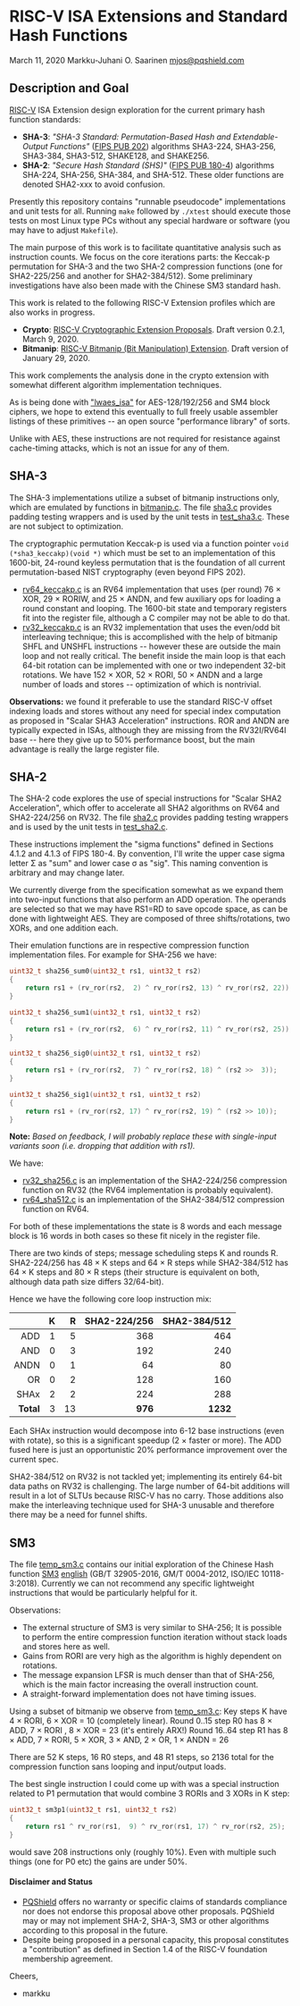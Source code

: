 #	RISC-V ISA Extensions and Standard Hash Functions

March 11, 2020  Markku-Juhani O. Saarinen <mjos@pqshield.com>

##	Description and Goal

[RISC-V](https://riscv.org/) ISA Extension design exploration for the current
primary hash function standards:

*	**SHA-3**: 
	*"SHA-3 Standard: Permutation-Based Hash and Extendable-Output Functions"* 
	([FIPS PUB 202](https://doi.org/10.6028/NIST.FIPS.202))
	algorithms SHA3-224, SHA3-256, SHA3-384, SHA3-512, SHAKE128, and SHAKE256.
*	**SHA-2**: *"Secure Hash Standard (SHS)"* 
	([FIPS PUB 180-4](https://doi.org/10.6028/NIST.FIPS.180-4))
	algorithms SHA-224, SHA-256, SHA-384, and SHA-512.
	These older functions are denoted SHA2-xxx to avoid confusion.

Presently this repository contains "runnable pseudocode" implementations
and unit tests for all. Running `make` followed by `./xtest` should execute
those tests on most Linux type PCs without any special hardware or software
(you may have to adjust `Makefile`).

The main purpose of this work is to facilitate quantitative analysis such 
as instruction counts. We focus on the core iterations parts: the
Keccak-p permutation for SHA-3 and the two SHA-2 compression functions 
(one for SHA2-225/256 and another for SHA2-384/512). Some preliminary
investigations have also been made with the Chinese SM3 standard hash.

This work is related to the following RISC-V Extension profiles which
are also works in progress.

*	**Crypto**:
	[RISC-V Cryptographic Extension Proposals](https://github.com/scarv/riscv-crypto).
	Draft version 0.2.1, March 9, 2020.
*	**Bitmanip**:
	[RISC-V Bitmanip (Bit Manipulation) Extension](https://github.com/riscv/riscv-bitmanip). Draft version of January 29, 2020.

This work complements the analysis done in the crypto extension with somewhat
different algorithm implementation techniques.

As is being done with ["lwaes_isa"](https://github.com/mjosaarinen/lwaes_isa) 
for AES-128/192/256 and SM4 block ciphers, we hope to extend this eventually
to full freely usable assembler listings of these primitives -- an open
source "performance library" of sorts. 

Unlike with AES, these instructions are not required for resistance against 
cache-timing attacks, which is not an issue for any of them. 

##	SHA-3

The SHA-3 implementations utilize a subset of bitmanip instructions only, 
which are emulated by functions in [bitmanip.c](bitmanip.c). The file 
[sha3.c](sha3.c) provides padding testing wrappers and is used by the unit 
tests in [test_sha3.c](test_sha3.c). These are not subject to optimization.

The cryptographic permutation Keccak-p is used via a function pointer
`void (*sha3_keccakp)(void *)` which must be set to an implementation of
this 1600-bit, 24-round keyless permutation that is the foundation of all
current permutation-based NIST cryptography (even beyond FIPS 202).

* [rv64_keccakp.c](rv64_keccakp.c) is an RV64 implementation that uses
	(per round) 76 × XOR, 29 × RORIW, and 25 × ANDN, and few auxiliary
	ops for loading a round constant and looping.
	The 1600-bit state and temporary registers fit into the register file,
	although a C compiler may not be able to do that.
* [rv32_keccakp.c](rv32_keccakp.c) is an RV32 implementation that uses
	the even/odd bit interleaving technique; this is accomplished with the
	help of bitmanip SHFL and UNSHFL instructions -- however these are
	outside the main loop and not really critical.
	The benefit inside the main loop is that each 64-bit rotation can be
	implemented with one or two independent 32-bit rotations. We have 
	152 × XOR, 52 × RORI, 50 × ANDN and a large number of loads and stores --
	optimization of which is nontrivial.

**Observations:** we found it preferable to use the standard RISC-V 
offset indexing loads and stores without any need for special index
computation as proposed in "Scalar SHA3 Acceleration" instructions.
ROR and ANDN are typically expected in ISAs, although they are missing
from the RV32I/RV64I base -- here they give up to 50% performance
boost, but the main advantage is really the large register file.

##	SHA-2

The SHA-2 code explores the use of special instructions for "Scalar SHA2 
Acceleration", which offer to accelerate all SHA2 algorithms on RV64 and
SHA2-224/256 on RV32.  The file [sha2.c](sha2.c) provides padding testing
wrappers and is used by the unit tests in [test_sha2.c](test_sha2.c).

These instructions implement the "sigma functions" defined in Sections 
4.1.2 and 4.1.3 of FIPS 180-4. By convention, I'll write the upper case
sigma letter Σ as "sum" and lower case σ as "sig".
This naming convention is arbitrary and may change later.

We currently diverge from the specification somewhat as we expand them into
two-input functions that also perform an ADD operation. The operands are
selected so that we may have RS1=RD to save opcode space, as can be done with
lightweight AES. They are composed of three shifts/rotations, two XORs, 
and one addition each.

Their emulation functions are in respective compression function 
implementation files. For example for SHA-256 we have:
```C
uint32_t sha256_sum0(uint32_t rs1, uint32_t rs2)
{
    return rs1 + (rv_ror(rs2,  2) ^ rv_ror(rs2, 13) ^ rv_ror(rs2, 22));
}

uint32_t sha256_sum1(uint32_t rs1, uint32_t rs2)
{
    return rs1 + (rv_ror(rs2,  6) ^ rv_ror(rs2, 11) ^ rv_ror(rs2, 25));
}

uint32_t sha256_sig0(uint32_t rs1, uint32_t rs2)
{
    return rs1 + (rv_ror(rs2,  7) ^ rv_ror(rs2, 18) ^ (rs2 >>  3));
}

uint32_t sha256_sig1(uint32_t rs1, uint32_t rs2)
{
    return rs1 + (rv_ror(rs2, 17) ^ rv_ror(rs2, 19) ^ (rs2 >> 10));
}
```

**Note:** *Based on feedback, I will probably replace these with single-input variants soon (i.e. dropping that addition with rs1).*


We have:

*	[rv32_sha256.c](rv32_sha256.c) is an implementation of the SHA2-224/256
	compression function on RV32 (the RV64 implementation is probably
	equivalent).
*	[rv64_sha512.c](rv64_sha512.c) is an implementation of the SHA2-384/512
	compression function on RV64.

For both of these implementations the state is 8 words and each message
block is 16 words in both cases so these fit nicely in the register file. 

There are two kinds of steps; message scheduling steps K and rounds R.
SHA2-224/256 has 48 × K steps and 64 × R steps while SHA2-384/512 has 
64 × K steps and 80 × R steps (their structure is equivalent on both,
although data path size differs 32/64-bit).

Hence we have the following core loop instruction mix:

| 			|	K 	|	R	| SHA2-224/256 	| SHA2-384/512	|
|----------:|------:|------:|--------------:|--------------:|
| ADD		|	1	|	5	|	368			|	464			|
| AND		|	0	|	3	|	192			|	240			|
| ANDN		|	0	|	1	|	64			|	80			|
| OR		|	0	|	2	|	128			|	160			|
| SHAx		|	2	|	2	|	224			|	288			|
| **Total**	|	3	|	13	|	**976**		|	**1232**	|

Each SHAx instruction would decompose into 6-12 base instructions (even with
rotate), so this is a significant speedup (2 × faster or more). The ADD 
fused here is just an opportunistic 20% performance improvement over the
current spec.

SHA2-384/512 on RV32 is not tackled yet; implementing its entirely 
64-bit data paths on RV32 is challenging. The large number of 64-bit additions
will result in a lot of SLTUs because RISC-V has no carry. Those additions 
also make the interleaving technique used for SHA-3 unusable and therefore
there may be a need for funnel shifts.

##	SM3

The file [temp_sm3.c](temp_sm3.c) contains our initial exploration of the 
Chinese Hash function [SM3](doc/sm3-ch.pdf) [english](doc/sm3-en.pdf) 
(GB/T 32905-2016, GM/T 0004-2012, ISO/IEC 10118-3:2018). Currently we
can not recommend any specific lightweight instructions that would be
particularly helpful for it.

Observations:

*	The external structure of SM3 is very similar to SHA-256; It is possible
	to perform the entire compression function iteration without stack
	loads and stores here as well.
*	Gains from RORI are very high as the algorithm is highly dependent
	on rotations.
*	The message expansion LFSR is much denser than that of SHA-256, which is
	the main factor increasing the overall instruction count.
*	A straight-forward implementation does not have timing issues.

Using a subset of bitmanip we observe from [temp_sm3.c](temp_sm3.c):
Key steps K have 4 × RORI, 6 × XOR = 10 (completely linear). 
Round 0..15 step R0 has 8 × ADD, 7 × RORI , 8 × XOR = 23 (it's entirely ARX!)
Round 16..64 step R1 has 8 × ADD, 7 × RORI, 5 × XOR, 3 × AND, 2 × OR, 1 × ANDN = 26

There are 52 K steps, 16 R0 steps, and 48 R1 steps, so 2136 total for the compression function sans looping and input/output loads.

The best single instruction I could come up with was a special instruction 
related to P1 permutation that would combine 3 RORIs and 3 XORs in K step:
```C
uint32_t sm3p1(uint32_t rs1, uint32_t rs2) 
{
    return rs1 ^ rv_ror(rs1,  9) ^ rv_ror(rs1, 17) ^ rv_ror(rs2, 25);
}
```
would save 208 instructions only (roughly 10%). Even with multiple such
things (one for P0 etc) the gains are under 50%.

####

####	Disclaimer and Status

*   [PQShield](https://pqshield.com) offers no warranty or specific claims of
    standards compliance nor does not endorse this proposal above other
    proposals. PQShield may or may not implement SHA-2, SHA-3, SM3 or other
	algorithms according to this proposal in the future.
*   Despite being proposed in a personal capacity, this proposal
    constitutes a "contribution" as defined in Section 1.4 of the
    RISC-V foundation membership agreement.

Cheers,
- markku

